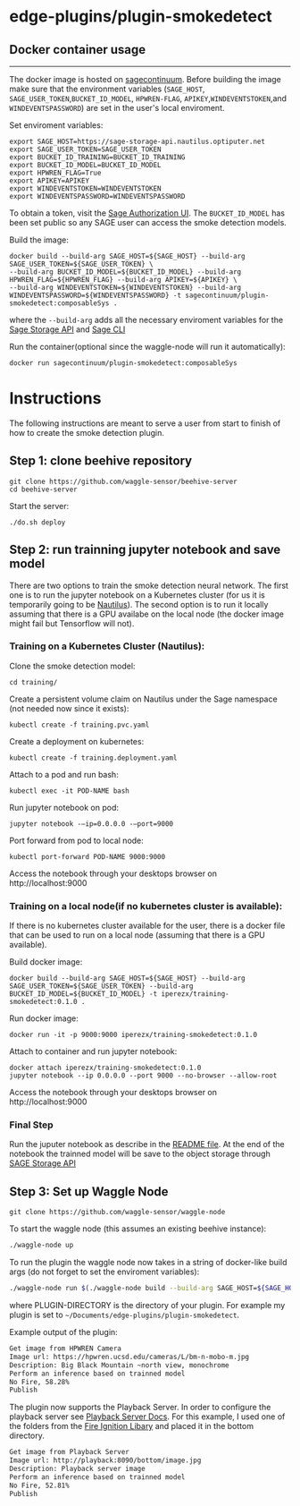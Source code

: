 # edge-plugins/plugin-smokedetect

## Docker container usage
-------------
The docker image is hosted on [sagecontinuum](https://hub.docker.com/orgs/sagecontinuum).
Before building the image make sure that the environment variables (`SAGE_HOST`, `SAGE_USER_TOKEN`,`BUCKET_ID_MODEL`, `HPWREN-FLAG`, `APIKEY`,`WINDEVENTSTOKEN`,and `WINDEVENTSPASSWORD`) are set in the user's local enviroment.

Set enviroment variables:
```
export SAGE_HOST=https://sage-storage-api.nautilus.optiputer.net
export SAGE_USER_TOKEN=SAGE_USER_TOKEN
export BUCKET_ID_TRAINING=BUCKET_ID_TRAINING
export BUCKET_ID_MODEL=BUCKET_ID_MODEL
export HPWREN_FLAG=True
export APIKEY=APIKEY
export WINDEVENTSTOKEN=WINDEVENTSTOKEN
export WINDEVENTSPASSWORD=WINDEVENTSPASSWORD
```
To obtain a token, visit the [Sage Authorization UI](https://sage.nautilus.optiputer.net).
The `BUCKET_ID_MODEL` has been set public so any SAGE user can access the smoke detection models.

Build the image:
```
docker build --build-arg SAGE_HOST=${SAGE_HOST} --build-arg SAGE_USER_TOKEN=${SAGE_USER_TOKEN} \
--build-arg BUCKET_ID_MODEL=${BUCKET_ID_MODEL} --build-arg HPWREN_FLAG=${HPWREN_FLAG} --build-arg APIKEY=${APIKEY} \
--build-arg WINDEVENTSTOKEN=${WINDEVENTSTOKEN} --build-arg WINDEVENTSPASSWORD=${WINDEVENTSPASSWORD} -t sagecontinuum/plugin-smokedetect:composableSys .
```
where the `--build-arg` adds all the necessary enviroment variables for the [Sage Storage API](https://github.com/sagecontinuum/sage-storage-api) and [Sage CLI](https://github.com/sagecontinuum/sage-cli)

Run the container(optional since the waggle-node will run it automatically):
```
docker run sagecontinuum/plugin-smokedetect:composableSys
```
# Instructions
The following instructions are meant to serve a user from start to finish of how to create the smoke detection plugin.

## Step 1: clone beehive repository 
```
git clone https://github.com/waggle-sensor/beehive-server
cd beehive-server
```
Start the server:
```
./do.sh deploy
```

## Step 2: run trainning jupyter notebook and save model
There are two options to train the smoke detection neural network. The first one is to
run the jupyter notebook on a Kubernetes cluster (for us it is temporarily going to be [Nautilus](https://nautilus.optiputer.net/)). The second option is to run it locally assuming that there is a GPU availabe on the local node (the docker image might fail but Tensorflow will not).
### Training on a Kubernetes Cluster (Nautilus):
Clone the smoke detection model:
```
cd training/
```
Create a persistent volume claim on Nautilus under the Sage namespace (not needed now since it exists):
```
kubectl create -f training.pvc.yaml
```

Create a deployment on kubernetes:
```
kubectl create -f training.deployment.yaml
```

Attach to a pod and run bash:
```
kubectl exec -it POD-NAME bash
```

Run jupyter notebook on pod:
```
jupyter notebook -—ip=0.0.0.0 -—port=9000
```

Port forward from pod to local node:
```
kubectl port-forward POD-NAME 9000:9000
```
Access the notebook through your desktops browser on http://localhost:9000 

### Training on a local node(if no kubernetes cluster is available):
If there is no kubernetes cluster available for the user, there is a docker file that can be used to run on a local node (assuming that there is a GPU available).

Build docker image:
```
docker build --build-arg SAGE_HOST=${SAGE_HOST} --build-arg SAGE_USER_TOKEN=${SAGE_USER_TOKEN} --build-arg BUCKET_ID_MODEL=${BUCKET_ID_MODEL} -t iperezx/training-smokedetect:0.1.0 .
```

Run docker image:
```
docker run -it -p 9000:9000 iperezx/training-smokedetect:0.1.0
```

Attach to container and run jupyter notebook:
```
docker attach iperezx/training-smokedetect:0.1.0
jupyter notebook --ip 0.0.0.0 --port 9000 --no-browser --allow-root
```

Access the notebook through your desktops browser on http://localhost:9000 

### Final Step
Run the juputer notebook as describe in the [README file](https://gitlab.nautilus.optiputer.net/i3perez/keras-smoke-detection/-/blob/master/README.md). At the end of the notebook
the trainned model will be save to the object storage through [SAGE Storage API](https://github.com/sagecontinuum/sage-storage-api)

## Step 3: Set up Waggle Node
```
git clone https://github.com/waggle-sensor/waggle-node
```
To start the waggle node (this assumes an existing beehive instance):
```bash
./waggle-node up
```

To run the plugin the waggle node now takes in a string of docker-like build args (do not forget to set the enviroment variables):
```bash
./waggle-node run $(./waggle-node build --build-arg SAGE_HOST=${SAGE_HOST} --build-arg SAGE_USER_TOKEN=${SAGE_USER_TOKEN} --build-arg BUCKET_ID_MODEL=${BUCKET_ID_MODEL} --build-arg HPWREN_FLAG=${HPWREN_FLAG} PLUGIN-DIRECTORY
```
where PLUGIN-DIRECTORY is the directory of your plugin. For example my plugin is set to `~/Documents/edge-plugins/plugin-smokedetect`.

Example output of the plugin:
```bash
Get image from HPWREN Camera
Image url: https://hpwren.ucsd.edu/cameras/L/bm-n-mobo-m.jpg
Description: Big Black Mountain ~north view, monochrome
Perform an inference based on trainned model
No Fire, 58.28%
Publish
```
The plugin now supports the Playback Server. In order to configure the playback server see [Playback Server Docs](https://github.com/waggle-sensor/waggle-node#playback-service-optional). For this example, I used one of the folders from the [Fire Ignition Libary](http://hpwren.ucsd.edu/HPWREN-FIgLib/)
and placed it in the bottom directory.

```bash
Get image from Playback Server
Image url: http://playback:8090/bottom/image.jpg
Description: Playback server image
Perform an inference based on trainned model
No Fire, 52.81%
Publish
```